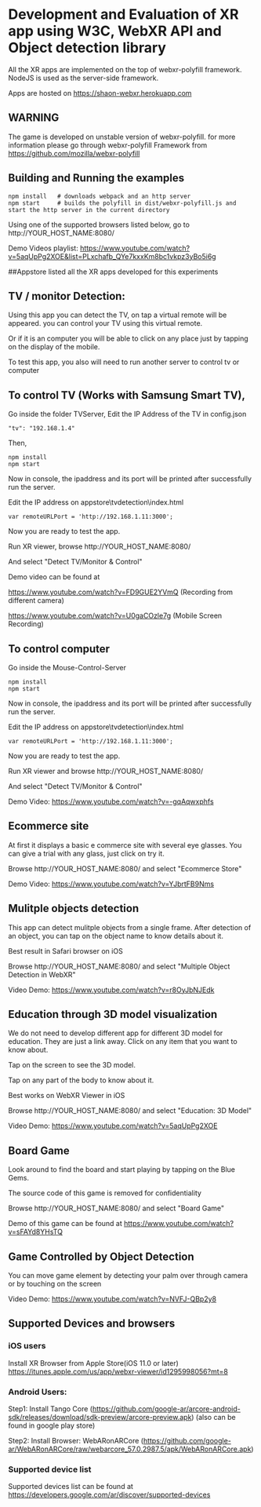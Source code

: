 # Development and Evaluation of XR app using W3C, WebXR API and Object detection library


All the XR apps are implemented on the top of webxr-polyfill framework. NodeJS is used as the server-side framework.

Apps are hosted on https://shaon-webxr.herokuapp.com

## WARNING
The game is developed on unstable version of webxr-polyfill. for more information please go through webxr-polyfill Framework from https://github.com/mozilla/webxr-polyfill


## Building and Running the examples

	npm install   # downloads webpack and an http server
	npm start     # builds the polyfill in dist/webxr-polyfill.js and start the http server in the current directory

Using one of the supported browsers listed below, go to http://YOUR_HOST_NAME:8080/

Demo Videos playlist: https://www.youtube.com/watch?v=5aqUpPg2XOE&list=PLxchafb_QYe7kxxKm8bc1vkpz3yBo5i6g


##Appstore listed all the XR apps developed for this experiments

## TV / monitor Detection:

Using this app you can detect the TV, on tap a virtual remote will be appeared. you can control your TV using this virtual remote.

Or if it is an computer you will be able to click on any place just by tapping on the display of the mobile.

To test this app, you also will need to run another server to control tv or computer

To control TV (Works with Samsung Smart TV), 
------------------------------------------
Go inside the folder TVServer,
Edit the IP Address of the TV in config.json

    "tv": "192.168.1.4"

Then,
	
	npm install
	npm start
	
Now in console, the ipaddress and its port will be printed after successfully run the server.

Edit the IP address on appstore\tvdetection\index.html

    var remoteURLPort = 'http://192.168.1.11:3000'; 

Now you are ready to test the app.

Run XR viewer,  browse http://YOUR_HOST_NAME:8080/

And select "Detect TV/Monitor & Control"

Demo video can be found at 

https://www.youtube.com/watch?v=FD9GUE2YVmQ (Recording from different camera)

https://www.youtube.com/watch?v=U0gaCOzle7g (Mobile Screen Recording)

To control computer
-------------------

Go inside the Mouse-Control-Server

	npm install
	npm start

Now in console, the ipaddress and its port will be printed after successfully run the server.

Edit the IP address on appstore\tvdetection\index.html

    var remoteURLPort = 'http://192.168.1.11:3000'; 

Now you are ready to test the app.

Run XR viewer and browse http://YOUR_HOST_NAME:8080/	

And select "Detect TV/Monitor & Control"

Demo Video: https://www.youtube.com/watch?v=-gqAqwxphfs



## Ecommerce site

At first it displays a basic e commerce site with several eye glasses. You can give a trial with any glass, just click on try it.

Browse http://YOUR_HOST_NAME:8080/	and select "Ecommerce Store"

Demo Video: https://www.youtube.com/watch?v=YJbrtFB9Nms


## Mulitple objects detection 

This app can detect mulitple objects from a single frame. After detection of an object, you can tap on the object name to know details about it.

Best result in Safari browser on iOS

Browse http://YOUR_HOST_NAME:8080/	and select "Multiple Object Detection in WebXR"

Video Demo: https://www.youtube.com/watch?v=r8OyJbNJEdk

## Education through 3D model visualization

We do not need to develop different app for different 3D model for education. They are just a link away.
Click on any item that you want to know about.

Tap on the screen to see the 3D model.

Tap on any part of the body to know about it.

Best works on WebXR Viewer in iOS

Browse http://YOUR_HOST_NAME:8080/	and select "Education: 3D Model"

Video Demo: https://www.youtube.com/watch?v=5aqUpPg2XOE


## Board Game

Look around to find the board and start playing by tapping on the Blue Gems.

The source code of this game is removed for confidentiality

Browse http://YOUR_HOST_NAME:8080/	and select "Board Game"

Demo of this game can be found at https://www.youtube.com/watch?v=sFAYd8YHsTQ


## Game Controlled by Object Detection

You can move game element by detecting your palm over through camera or by touching on the screen

Video Demo: https://www.youtube.com/watch?v=NVFJ-QBp2y8


## Supported Devices and browsers

### iOS users
Install XR Browser from Apple Store(iOS 11.0 or later)
https://itunes.apple.com/us/app/webxr-viewer/id1295998056?mt=8 


### Android Users:
Step1: Install Tango Core (https://github.com/google-ar/arcore-android-sdk/releases/download/sdk-preview/arcore-preview.apk) (also can be found in google play store)

Step2: Install Browser: WebARonARCore (https://github.com/google-ar/WebARonARCore/raw/webarcore_57.0.2987.5/apk/WebARonARCore.apk)

### Supported device list
Supported devices list can be found at https://developers.google.com/ar/discover/supported-devices 
